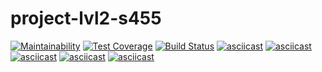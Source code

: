 # project-lvl2-s455
[![Maintainability](https://api.codeclimate.com/v1/badges/af3c188bc2a53c557be5/maintainability)](https://codeclimate.com/github/egupsv/project-lvl2-s455/maintainability)
[![Test Coverage](https://api.codeclimate.com/v1/badges/af3c188bc2a53c557be5/test_coverage)](https://codeclimate.com/github/egupsv/project-lvl2-s455/test_coverage)
[![Build Status](https://travis-ci.com/egupsv/project-lvl2-s455.svg?branch=master)](https://travis-ci.com/egupsv/project-lvl2-s455)
[![asciicast](https://asciinema.org/a/20WkfODYIdFqV2c1dw5VIQSQt.svg)](https://asciinema.org/a/20WkfODYIdFqV2c1dw5VIQSQt)
[![asciicast](https://asciinema.org/a/vdje1bZBMPo7rY1arTNtxoHJf.svg)](https://asciinema.org/a/vdje1bZBMPo7rY1arTNtxoHJf)
[![asciicast](https://asciinema.org/a/sdLg4VkxLgvuUdG2AzdhSonvK.svg)](https://asciinema.org/a/sdLg4VkxLgvuUdG2AzdhSonvK)
[![asciicast](https://asciinema.org/a/RrTdTGDnNq03wViEtNVkVquBq.svg)](https://asciinema.org/a/RrTdTGDnNq03wViEtNVkVquBq)
[![asciicast](https://asciinema.org/a/qtbYIZGQ01mKXQxJR9qkLNXJq.svg)](https://asciinema.org/a/qtbYIZGQ01mKXQxJR9qkLNXJq)
